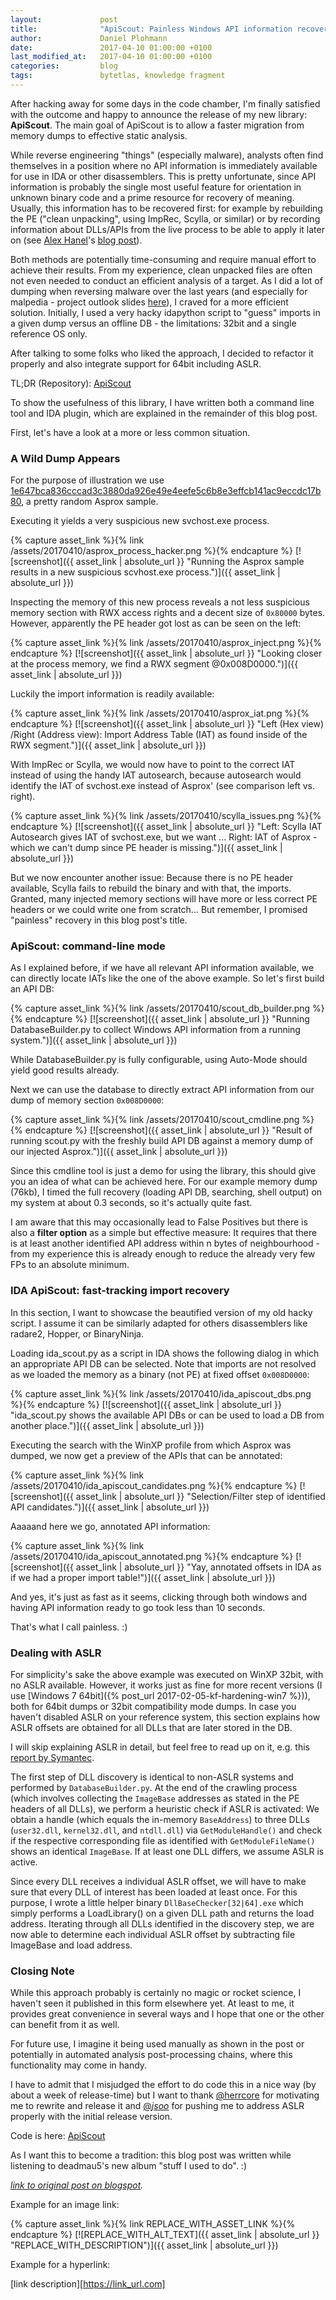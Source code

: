 ```yaml
---
layout:             post
title:              "ApiScout: Painless Windows API information recovery"
author:             Daniel Plohmann
date:               2017-04-10 01:00:00 +0100
last_modified_at:   2017-04-10 01:00:00 +0100
categories:         blog
tags:               bytetlas, knowledge fragment
---
```


After hacking away for some days in the code chamber, I'm finally satisfied with the outcome and happy to announce the release of my new library: **ApiScout**.
The main goal of ApiScout is to allow a faster migration from memory dumps to effective static analysis.

While reverse engineering "things" (especially malware), analysts often find themselves in a position where no API information is immediately available for use in IDA or other disassemblers.
This is pretty unfortunate, since API information is probably the single most useful feature for orientation in unknown binary code and a prime resource for recovery of meaning.
Usually, this information has to be recovered first: for example by rebuilding the PE ("clean unpacking", using ImpRec, Scylla, or similar) or by recording information about DLLs/APIs from the live process to be able to apply it later on (see [Alex Hanel][twitter alex]'s [blog post][alex blogpost]).

Both methods are potentially time-consuming and require manual effort to achieve their results. From my experience, clean unpacked files are often not even needed to conduct an efficient analysis of a target.
As I did a lot of dumping when reversing malware over the last years (and especially for malpedia - project outlook slides [here][acsc malpedia]), I craved for a more efficient solution.
Initially, I used a very hacky idapython script to "guess" imports in a given dump versus an offline DB - the limitations: 32bit and a single reference OS only.

After talking to some folks who liked the approach, I decided to refactor it properly and also integrate support for 64bit including ASLR.

TL;DR (Repository): [ApiScout][apiscout repo]

To show the usefulness of this library, I have written both a command line tool and IDA plugin, which are explained in the remainder of this blog post.

First, let's have a look at a more or less common situation.

### A Wild Dump Appears

For the purpose of illustration we use [1e647bca836cccad3c3880da926e49e4eefe5c6b8e3effcb141ac9eccdc17b80][vt link], a pretty random Asprox sample.

Executing it yields a very suspicious new svchost.exe process.

{% capture asset_link %}{% link /assets/20170410/asprox_process_hacker.png %}{% endcapture %}
[![screenshot]({{ asset_link | absolute_url }} "Running the Asprox sample results in a new suspicious scvhost.exe process.")]({{ asset_link | absolute_url }})

Inspecting the memory of this new process reveals a not less suspicious memory section with RWX access rights and a decent size of `0x80000` bytes.
However, apparently the PE header got lost as can be seen on the left:

{% capture asset_link %}{% link /assets/20170410/asprox_inject.png %}{% endcapture %}
[![screenshot]({{ asset_link | absolute_url }} "Looking closer at the process memory, we find a RWX segment @0x008D0000.")]({{ asset_link | absolute_url }})

Luckily the import information is readily available:

{% capture asset_link %}{% link /assets/20170410/asprox_iat.png %}{% endcapture %}
[![screenshot]({{ asset_link | absolute_url }} "Left (Hex view) /Right (Address view): Import Address Table (IAT) as found inside of the RWX segment.")]({{ asset_link | absolute_url }})

With ImpRec or Scylla, we would now have to point to the correct IAT instead of using the handy IAT autosearch, because autosearch would identify the IAT of svchost.exe instead of Asprox' (see comparison left vs. right).

{% capture asset_link %}{% link /assets/20170410/scylla_issues.png %}{% endcapture %}
[![screenshot]({{ asset_link | absolute_url }} "Left: Scylla IAT Autosearch gives IAT of svchost.exe, but we want ... Right: IAT of Asprox - which we can't dump since PE header is missing.")]({{ asset_link | absolute_url }})

But we now encounter another issue: Because there is no PE header available, Scylla fails to rebuild the binary and with that, the imports.
Granted, many injected memory sections will have more or less correct PE headers or we could write one from scratch...
But remember, I promised "painless" recovery in this blog post's title.

### ApiScout: command-line mode

As I explained before, if we have all relevant API information available, we can directly locate IATs like the one of the above example.
So let's first build an API DB:

{% capture asset_link %}{% link /assets/20170410/scout_db_builder.png %}{% endcapture %}
[![screenshot]({{ asset_link | absolute_url }} "Running DatabaseBuilder.py to collect Windows API information from a running system.")]({{ asset_link | absolute_url }})

While DatabaseBuilder.py is fully configurable, using Auto-Mode should yield good results already.

Next we can use the database to directly extract API information from our dump of memory section `0x008D0000`:

{% capture asset_link %}{% link /assets/20170410/scout_cmdline.png %}{% endcapture %}
[![screenshot]({{ asset_link | absolute_url }} "Result of running scout.py with the freshly build API DB against a memory dump of our injected Asprox.")]({{ asset_link | absolute_url }})

Since this cmdline tool is just a demo for using the library, this should give you an idea of what can be achieved here.
For our example memory dump (76kb), I timed the full recovery (loading API DB, searching, shell output) on my system at about 0.3 seconds, so it's actually quite fast.

I am aware that this may occasionally lead to False Positives but there is also a **filter option** as a simple but effective measure: It requires that there is at least another identified API address within n bytes of neighbourhood - from my experience this is already enough to reduce the already very few FPs to an absolute minimum.

### IDA ApiScout: fast-tracking import recovery

In this section, I want to showcase the beautified version of my old hacky script.
I assume it can be similarly adapted for others disassemblers like radare2, Hopper, or BinaryNinja.


Loading ida_scout.py as a script in IDA shows the following dialog in which an appropriate API DB can be selected.
Note that imports are not resolved as we loaded the memory as a binary (not PE) at fixed offset `0x008D0000`:

{% capture asset_link %}{% link /assets/20170410/ida_apiscout_dbs.png %}{% endcapture %}
[![screenshot]({{ asset_link | absolute_url }} "ida_scout.py shows the available API DBs or can be used to load a DB from another place.")]({{ asset_link | absolute_url }})

Executing the search with the WinXP profile from which Asprox was dumped, we now get a preview of the APIs that can be annotated:

{% capture asset_link %}{% link /assets/20170410/ida_apiscout_candidates.png %}{% endcapture %}
[![screenshot]({{ asset_link | absolute_url }} "Selection/Filter step of identified API candidates.")]({{ asset_link | absolute_url }})

Aaaaand here we go, annotated API information:

{% capture asset_link %}{% link /assets/20170410/ida_apiscout_annotated.png %}{% endcapture %}
[![screenshot]({{ asset_link | absolute_url }} "Yay, annotated offsets in IDA as if we had a proper import table!")]({{ asset_link | absolute_url }})

And yes, it's just as fast as it seems, clicking through both windows and having API information ready to go took less than 10 seconds.

That's what I call painless. :)

### Dealing with ASLR

For simplicity's sake the above example was executed on WinXP 32bit, with no ASLR available.
However, it works just as fine for more recent versions (I use [Windows 7 64bit]({% post_url 2017-02-05-kf-hardening-win7 %})), both for 64bit dumps or 32bit compatibility mode dumps.
In case you haven't disabled ASLR on your reference system, this section explains how ASLR offsets are obtained for all DLLs that are later stored in the DB.

I will skip explaining ASLR in detail, but feel free to read up on it, e.g. this [report by Symantec][symantec report].

The first step of DLL discovery is identical to non-ASLR systems and performed by `DatabaseBuilder.py`.
At the end of the crawling process (which involves collecting the `ImageBase` addresses as stated in the PE headers of all DLLs), we perform a heuristic check if ASLR is activated: We obtain a handle (which equals the in-memory `BaseAddress`) to three DLLs (`user32.dll`, `kernel32.dll`, and `ntdll.dll`) via `GetModuleHandle()` and check if the respective corresponding file as identified with `GetModuleFileName()` shows an identical `ImageBase`. If at least one DLL differs, we assume ASLR is active.

Since every DLL receives a individual ASLR offset, we will have to make sure that every DLL of interest has been loaded at least once.
For this purpose, I wrote a little helper binary `DllBaseChecker[32|64].exe` which simply performs a LoadLibrary() on a given DLL path and returns the load address.
Iterating through all DLLs identified in the discovery step, we are now able to determine each individual ASLR offset by subtracting file ImageBase and load address.

### Closing Note

While this approach probably is certainly no magic or rocket science, I haven't seen it published in this form elsewhere yet. At least to me, it provides great convenience in several ways and I hope that one or the other can benefit from it as well.

For future use, I imagine it being used manually as shown in the post or potentially in automated analysis post-processing chains, where this functionality may come in handy.

I have to admit that I misjudged the effort to do code this in a nice way (by about a week of release-time) but I want to thank [@herrcore][twitter sergei] for motivating me to rewrite and release it and [@_jsoo_][twitter jacob] for pushing me to address ASLR properly with the initial release version.

Code is here: [ApiScout][apiscout repo]


As I want this to become a tradition: this blog post was written while listening to deadmau5's new album "stuff I used to do". :)




*[link to original post on blogspot][blogspot post].*

[twitter jacob]: https://twitter.com/_jsoo_
[twitter sergei]: https://twitter.com/herrcore
[symantec report]: http://www.symantec.com/avcenter/reference/Address_Space_Layout_Randomization.pdf
[vt link]: https://virustotal.com/en/file/1e647bca836cccad3c3880da926e49e4eefe5c6b8e3effcb141ac9eccdc17b80/analysis/
[apiscout repo]: https://github.com/danielplohmann/apiscout
[acsc malpedia]: http://pnx.tf/slides/2017-03-16-ACSC-Malpedia.pdf
[alex blogpost]: http://hooked-on-mnemonics.blogspot.de/2012/09/importing-ollydbg-addresses-into-ida.html
[twitter alex]: https://twitter.com/nullandnull

[blogspot post]: http://byte-atlas.blogspot.com/2017/04/apiscout.html






Example for an image link:

{% capture asset_link %}{% link REPLACE_WITH_ASSET_LINK %}{% endcapture %}
[![REPLACE_WITH_ALT_TEXT]({{ asset_link | absolute_url }} "REPLACE_WITH_DESCRIPTION")]({{ asset_link | absolute_url }})

Example for a hyperlink:

[link description][https://link_url.com]